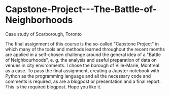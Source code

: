 # Capstone-Project---The-Battle-of-Neighborhoods
Case study of Scarborough, Toronto


The final assignment of this course is the so-called "Capstone Project" in which many of the tools and methods learned throughout the recent months are applied in a self-chosen challenge around the general idea of a "Battle of Neighbourhoods", e. g. the analysis and useful preparation of data on venues in city environments. I chose the borough of Ville-Marie, Montreal as a case. To pass the final assignment, creating a Jupyter notebook with Python as the programming language and all the necessary code and comments is required, as are a blogpost or presentation and a final report. This is the required blogpost. Hope you like it.

